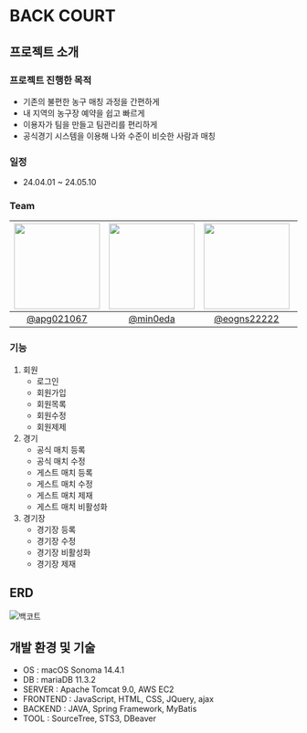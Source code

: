 # BACK COURT
## 프로젝트 소개
### 프로젝트 진행한 목적
- 기존의 불편한 농구 매칭 과정을 간편하게
- 내 지역의 농구장 예약을 쉽고 빠르게
- 이용자가 팀을 만들고 팀관리를 편리하게
- 공식경기 시스템을 이용해 나와 수준이 비슷한 사람과 매칭
### 일정
- 24.04.01 ~ 24.05.10
### Team  
|<img src="https://avatars.githubusercontent.com/u/157499897?v=4" width="150" height="150"/>|<img src="https://avatars.githubusercontent.com/u/167273720?v=4" width="150" height="150"/>|<img src="https://avatars.githubusercontent.com/u/77182293?v=4" width="150" height="150"/>|<img src="https://avatars.githubusercontent.com/u/167273795?v=4" width="150" height="150"/>|<img src="https://avatars.githubusercontent.com/u/63435073?v=4" width="150" height="150"/>|
|:-:|:-:|:-:|:-:|:-:|
|[@apg021067](https://github.com/apg021067)|[@min0eda](https://github.com/min0eda)|[@eogns22222](https://github.com/eogns22222)|[@tmdals9781](https://github.com/tmdals9781)|[@woo677](https://github.com/woo677)|  
### 기능
1. 회원
    - 로그인
    - 회원가입
    - 회원목록
    - 회원수정
    - 회원제제
2. 경기
    - 공식 매치 등록
    - 공식 매치 수정
    - 게스트 매치 등록
    - 게스트 매치 수정
    - 게스트 매치 제재
    - 게스트 매치 비활성화
3. 경기장
    - 경기장 등록
    - 경기장 수정
    - 경기장 비활성화
    - 경기장 제재

## ERD
![백코트](https://github.com/apg021067/backCourt/assets/157499897/c8e5dab3-7597-488d-855a-9d866159ed11)

## 개발 환경 및 기술
- OS : macOS Sonoma 14.4.1
- DB : mariaDB 11.3.2
- SERVER : Apache Tomcat 9.0, AWS EC2
- FRONTEND : JavaScript, HTML, CSS, JQuery, ajax
- BACKEND : JAVA, Spring Framework, MyBatis
- TOOL : SourceTree, STS3, DBeaver
